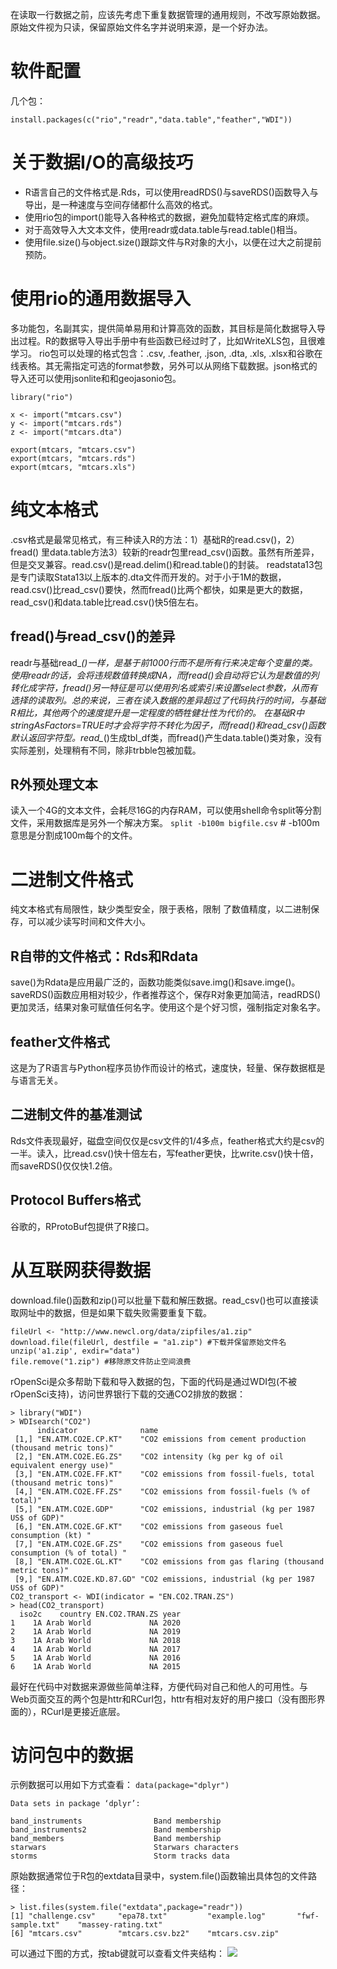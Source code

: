 在读取一行数据之前，应该先考虑下重复数据管理的通用规则，不改写原始数据。原始文件视为只读，保留原始文件名字并说明来源，是一个好办法。
# 软件配置
几个包：
```
install.packages(c("rio","readr","data.table","feather","WDI"))
```
# 关于数据I/O的高级技巧
- R语言自己的文件格式是.Rds，可以使用readRDS()与saveRDS()函数导入与导出，是一种速度与空间存储都什么高效的格式。
- 使用rio包的import()能导入各种格式的数据，避免加载特定格式库的麻烦。
- 对于高效导入大文本文件，使用readr或data.table与read.table()相当。
- 使用file.size()与object.size()跟踪文件与R对象的大小，以便在过大之前提前预防。
# 使用rio的通用数据导入
多功能包，名副其实，提供简单易用和计算高效的函数，其目标是简化数据导入导出过程。R的数据导入导出手册中有些函数已经过时了，比如WriteXLS包，且很难学习。
rio包可以处理的格式包含：.csv, .feather, .json, .dta, .xls, .xlsx和谷歌在线表格。其无需指定可选的format参数，另外可以从网络下载数据。json格式的导入还可以使用jsonlite和和geojasonio包。
```
library("rio")

x <- import("mtcars.csv")
y <- import("mtcars.rds")
z <- import("mtcars.dta")

export(mtcars, "mtcars.csv")
export(mtcars, "mtcars.rds")
export(mtcars, "mtcars.xls")
```
# 纯文本格式
.csv格式是最常见格式，有三种读入R的方法：1）基础R的read.csv()，2）fread() 里data.table方法3）较新的readr包里read_csv()函数。虽然有所差异，但是交叉兼容。read.csv()是read.delim()和read.table()的封装。
readstata13包是专门读取Stata13以上版本的.dta文件而开发的。对于小于1M的数据，read.csv()比read_csv()要快，然而fread()比两个都快，如果是更大的数据，read_csv()和data.table比read.csv()快5倍左右。
## fread()与read_csv()的差异
readr与基础read_*()一样，是基于前1000行而不是所有行来决定每个变量的类。使用readr的话，会将违规数值转换成NA，而fread()会自动将它认为是数值的列转化成字符，fread()另一特征是可以使用列名或索引来设置select参数，从而有选择的读取列。总的来说，三者在读入数据的差异超过了代码执行的时间，与基础R相比，其他两个的速度提升是一定程度的牺牲健壮性为代价的。
在基础R中stringAsFactors=TRUE时才会将字符不转化为因子，而fread()和read_csv()函数默认返回字符型。read_*()生成tbl_df类，而fread()产生data.table()类对象，没有实际差别，处理稍有不同，除非trbble包被加载。
## R外预处理文本
读入一个4G的文本文件，会耗尽16G的内存RAM，可以使用shell命令split等分割文件，采用数据库是另外一个解决方案。
`split -b100m bigfile.csv` # -b100m意思是分割成100m每个的文件。
# 二进制文件格式
纯文本格式有局限性，缺少类型安全，限于表格，限制 了数值精度，以二进制保存，可以减少读写时间和文件大小。
## R自带的文件格式：Rds和Rdata
save()为Rdata是应用最广泛的，函数功能类似save.img()和save.imge()。
saveRDS()函数应用相对较少，作者推荐这个，保存R对象更加简洁，readRDS()更加灵活，结果对象可赋值任何名字。使用这个是个好习惯，强制指定对象名字。
## feather文件格式
这是为了R语言与Python程序员协作而设计的格式，速度快，轻量、保存数据框是与语言无关。
## 二进制文件的基准测试
Rds文件表现最好，磁盘空间仅仅是csv文件的1/4多点，feather格式大约是csv的一半。读入，比read.csv()快十倍左右，写feather更快，比write.csv()快十倍，而saveRDS()仅仅快1.2倍。
## Protocol Buffers格式
谷歌的，RProtoBuf包提供了R接口。
# 从互联网获得数据
download.file()函数和zip()可以批量下载和解压数据。read_csv()也可以直接读取网址中的数据，但是如果下载失败需要重复下载。
```
fileUrl <- "http://www.newcl.org/data/zipfiles/a1.zip"
download.file(fileUrl, destfile = "a1.zip") #下载并保留原始文件名
unzip('a1.zip', exdir="data")
file.remove("1.zip") #移除原文件防止空间浪费
```
rOpenSci是众多帮助下载和导入数据的包，下面的代码是通过WDI包(不被rOpenSci支持)，访问世界银行下载的交通CO2排放的数据：
```
> library("WDI")
> WDIsearch("CO2")
      indicator              name                                                                                                                               
 [1,] "EN.ATM.CO2E.CP.KT"    "CO2 emissions from cement production (thousand metric tons)"                                                                      
 [2,] "EN.ATM.CO2E.EG.ZS"    "CO2 intensity (kg per kg of oil equivalent energy use)"                                                                           
 [3,] "EN.ATM.CO2E.FF.KT"    "CO2 emissions from fossil-fuels, total (thousand metric tons)"                                                                    
 [4,] "EN.ATM.CO2E.FF.ZS"    "CO2 emissions from fossil-fuels (% of total)"                                                                                     
 [5,] "EN.ATM.CO2E.GDP"      "CO2 emissions, industrial (kg per 1987 US$ of GDP)"                                                                               
 [6,] "EN.ATM.CO2E.GF.KT"    "CO2 emissions from gaseous fuel consumption (kt) "                                                                                
 [7,] "EN.ATM.CO2E.GF.ZS"    "CO2 emissions from gaseous fuel consumption (% of total) "                                                                        
 [8,] "EN.ATM.CO2E.GL.KT"    "CO2 emissions from gas flaring (thousand metric tons)"                                                                            
 [9,] "EN.ATM.CO2E.KD.87.GD" "CO2 emissions, industrial (kg per 1987 US$ of GDP)"          
CO2_transport <- WDI(indicator = "EN.CO2.TRAN.ZS") 
> head(CO2_transport)
  iso2c    country EN.CO2.TRAN.ZS year
1    1A Arab World             NA 2020
2    1A Arab World             NA 2019
3    1A Arab World             NA 2018
4    1A Arab World             NA 2017
5    1A Arab World             NA 2016
6    1A Arab World             NA 2015
```
最好在代码中对数据来源做些简单注释，方便代码对自己和他人的可用性。与Web页面交互的两个包是httr和RCurl包，httr有相对友好的用户接口（没有图形界面的），RCurl是更接近底层。
# 访问包中的数据
示例数据可以用如下方式查看：
`data(package="dplyr")`
```
Data sets in package ‘dplyr’:

band_instruments                Band membership
band_instruments2               Band membership
band_members                    Band membership
starwars                        Starwars characters
storms                          Storm tracks data
```
原始数据通常位于R包的extdata目录中，system.file()函数输出具体包的文件路径：
```
> list.files(system.file("extdata",package="readr"))
[1] "challenge.csv"     "epa78.txt"         "example.log"       "fwf-sample.txt"    "massey-rating.txt"
[6] "mtcars.csv"        "mtcars.csv.bz2"    "mtcars.csv.zip"   
```
可以通过下图的方式，按tab键就可以查看文件夹结构：
![](https://upload-images.jianshu.io/upload_images/6644753-19b00fe7b9c77f1d.png?imageMogr2/auto-orient/strip%7CimageView2/2/w/1240)

